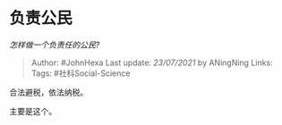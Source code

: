# 负责公民
*怎样做一个负责任的公民?*

> Author: #JohnHexa
Last update: *23/07/2021* by ANingNing
Links:
Tags: #社科Social-Science 

 
合法避税，依法纳税。

主要是这个。



